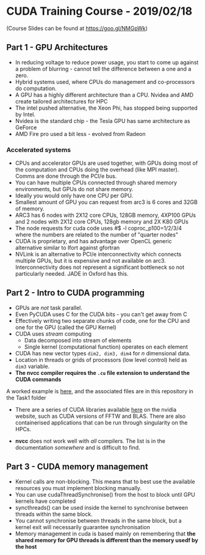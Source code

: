 # CUDA Training Course - 2019/02/18

(Course Slides can be found at https://goo.gl/NMGpWk)


## Part 1 - GPU Architectures

* In reducing voltage to reduce power usage, you start to come up against a problem of blurring - cannot tell the difference between  a one and a zero.
* Hybrid systems used, where CPUs do management and co-processors do computation.
* A GPU has a highly different architecture than a CPU. Nvidea and AMD create tailored architectures for HPC
* The intel pushed alternative, the Xeon Phi, has stopped being supported by Intel.
* Nvidea is the standard chip - the Tesla GPU has same architecture as GeForce
* AMD Fire pro used a bit less - evolved from Radeon

### Accelerated systems

* CPUs and accelerator GPUs are used together, with GPUs doing most of the computation and CPUs doing  the overhead (like MPI master). Comms are done through the PCI/e bus.
* You can have multiple CPUs connected through shared memory environments, but GPUs do not share memory.
* Ideally you would only have one CPU per GPU.
* Smallest amount of GPU you can request from arc3 is 6 cores and 32GB of memory.
* ARC3 has 6 nodes with 2X12 core CPUs, 128GB memory, 4XP100 GPUs and 2 nodes with 2X12 core CPUs, 128gb memory and 2X K80 GPUs
* The node requests for cuda code uses #$ -l coproc_p100=1/2/3/4 where the numbers are related to the number of "quarter nodes"
* CUDA is proprietary, and has advantage over OpenCL generic alternative similar to Ifort against gfortran
* NVLink is an alternative to PCI/e interconnectivity which connects multiple GPUs, but it is expensive and not available on arc3. Interconnectivity does not represent a significant bottleneck so not particularly needed. JADE in Oxford has this. 

## Part 2 - Intro to CUDA programming

* GPUs are _not_ task parallel.
* Even PyCUDA uses C for the CUDA bits - you can't get away from C
* Effectively writing two separate chunks of code, one for the CPU and one for the GPU (called the GPU Kernel)
* CUDA uses _stream_ computing
  * Data decomposed into stream of elements
  * Single kernel (computational function) operates on each element
* CUDA has new vector types `dim2, dim3, dim4` for _n_ dimensional data.
* Location in threads or grids of processors (low level control) held as `dim3` variable.
* **The nvcc compiler requires the `.cu` file extension to understand the CUDA commands** 

A worked example is [here](https://docs.google.com/document/d/1xhdO4oUoXed0ohp-9PlcrINXLj68S44Dio3MW1ZdzXw/edit), and the associated files are in this repository in the Task1 folder

* There are a series of CUDA libraries available [here](https://developer.nvidia.com/tools-ecosystem) on the nvidia website, such as CUDA versions of FFTW and BLAS. There are also containerised applications that can be run through singularity on the HPCs.

* **nvcc** does not work well with _all_ compilers. The list is in the documentation _somewhere_ and is difficult to find.

## Part 3 - CUDA memory management

* Kernel calls are non-blocking. This means that to best use the available resources you must implement blocking manually.
* You can use cudaThreadSynchronise() from the host to block until GPU kernels have completed
* syncthreads() can be used inside the kernel to synchronise between threads within the same block.
* You cannot synchronise between threads in the same block, but a kernel exit will necessarily guarantee synchronisation
* Memory management in cuda is based mainly on remembering that **the shared memory for GPU threads is different than the memory usedf by the host**


